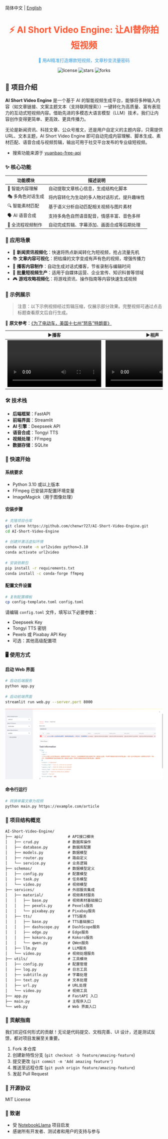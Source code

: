 简体中文 | [English](README_EN.md)

<div align="center">
    <h1 style="color: #FF5733;">⚡ AI Short Video Engine: 让AI替你拍短视频</h1>
    <p style="color: #3498DB;">🚀 用AI精准打造爆款短视频，文章秒变流量密码</p>
    <p>
        <img src="https://img.shields.io/badge/license-MIT-green" alt="license">
        <img src="https://img.shields.io/github/stars/chenwr727/AI-Short-Video-Engine" alt="stars">
        <img src="https://img.shields.io/github/forks/chenwr727/AI-Short-Video-Engine" alt="forks">
    </p>
</div>

## 📖 项目介绍

**AI Short Video Engine** 是一个基于 AI 的智能视频生成平台，能够将多种输入内容（如文章链接、文案主题文本（支持联网搜索））一键转化为高质量、富有表现力的互动式短视频内容。借助先进的多模态大语言模型（LLM）技术，我们让内容创作变得更简单、更高效、更具传播力。

无论是新闻资讯、科技文章、公众号推文，还是用户自定义的主题内容，只需提供 URL、文本主题，AI Short Video Engine 即可自动完成内容理解、脚本生成、素材匹配、语音合成与视频剪辑，输出可用于社交平台发布的专业级短视频。

- 搜索功能来源于 [yuanbao-free-api](https://github.com/chenwr727/yuanbao-free-api.git) 

### ✨ 核心功能

| 功能模块              | 描述说明 |
|-----------------------|----------|
| 🤖 智能内容理解       | 自动提取文章核心信息，生成结构化脚本 |
| 🎭 多角色对话生成     | 将内容转化为生动的多人物对话形式，提升趣味性 |
| 🔍 智能素材匹配       | 基于语义分析自动匹配相关视频与图片素材 |
| 🗣️ AI 语音合成       | 支持多角色自然语音配音，情感丰富、音色多样 |
| 🎥 全流程视频制作     | 自动完成剪辑、字幕添加、画面合成等后期处理 |

### 🎯 应用场景

- 📰 **新闻资讯视频化**：快速将热点新闻转化为短视频，抢占流量先机  
- 📚 **文章内容可视化**：把枯燥的文字变成有声有色的视频，增强传播力  
- 🎤 **播客内容制作**：自动生成对话式播客，节省录制与编辑时间  
- 📱 **批量短视频生产**：适用于自媒体运营、企业宣传、知识科普等领域  
- 🎮 **游戏攻略视频化**：将游戏资讯、操作指南等内容快速生成视频  

### 📂 示例展示

> 注意：以下示例视频经过剪辑压缩，仅展示部分效果。完整视频可通过点击标题查看原文后自行生成。

📄 **原文参考**：[《为了电动车，美国十七州“怒告”特朗普》](https://36kr.com/p/3286128054051718)

<table>
    <thead>
        <tr>
            <th align="center"><g-emoji class="g-emoji" alias="arrow_forward">▶️</g-emoji>播客</th>
            <th align="center"><g-emoji class="g-emoji" alias="arrow_forward">▶️</g-emoji>相声</th>
            <th align="center"><g-emoji class="g-emoji" alias="arrow_forward">▶️</g-emoji>脱口秀</th>
        </tr>
    </thead>
    <tbody>
        <tr>
            <td align="center"><video src="https://github.com/user-attachments/assets/a8a4175d-2ebf-47cc-9c81-8c9a7aa78ae1"></video></td>
            <td align="center"><video src="https://github.com/user-attachments/assets/d1819bc3-c909-4ede-927c-57a10f609827"></video></td>
            <td align="center"><video src="https://github.com/user-attachments/assets/896de713-e059-4834-b5ca-91a514d89d24"></video></td>
        </tr>
    </tbody>
</table>

### 🛠️ 技术栈

- **后端框架**：FastAPI  
- **前端界面**：Streamlit  
- **AI 引擎**：Deepseek API  
- **语音合成**：Tongyi TTS  
- **视频处理**：FFmpeg  
- **数据存储**：SQLite  

### 🚀 快速开始

#### 系统要求

- Python 3.10 或以上版本  
- FFmpeg 已安装并配置环境变量  
- ImageMagick（用于图像处理）

#### 安装步骤

```bash
# 克隆项目仓库
git clone https://github.com/chenwr727/AI-Short-Video-Engine.git
cd AI-Short-Video-Engine

# 创建并激活虚拟环境
conda create -n url2video python=3.10
conda activate url2video

# 安装依赖包
pip install -r requirements.txt
conda install -c conda-forge ffmpeg
```

#### 配置文件设置

```bash
# 复制配置模板
cp config-template.toml config.toml
```

请编辑 `config.toml` 文件，填写以下必要参数：
- Deepseek Key  
- Tongyi TTS 密钥  
- Pexels 或 Pixabay API Key  
- 可选：其他高级配置项  

### 🖥️ 使用方式

#### 启动 Web 界面

```bash
# 启动后端服务
python app.py

# 启动前端界面
streamlit run web.py --server.port 8000
```

![demo](./demo.png)

#### 命令行运行

```bash
# 转换单篇文章为视频
python main.py https://example.com/article
```

### 📂 项目结构概览

```
AI-Short-Video-Engine/
├── api/                    # API接口模块
│   ├── crud.py             # 数据库操作
│   ├── database.py         # 数据库配置
│   ├── models.py           # 数据模型
│   ├── router.py           # 路由定义
│   └── service.py          # 业务逻辑
├── schemas/                # 数据模型定义
│   ├── config.py           # 配置模型
│   ├── task.py             # 任务模型
│   └── video.py            # 视频模型
├── services/               # 外部服务集成
│   ├── material/           # 视频素材服务
│   │   ├── base.py         # 视频素材基础接口
│   │   ├── pexels.py       # Pexels服务
│   │   └── pixabay.py      # Pixabay服务
│   ├── tts/                # TTS服务
│   │   ├── base.py         # TTS基础接口
│   │   ├── dashscope.py    # DashScope服务
│   │   ├── edge.py         # Edge服务
│   │   ├── kokoro.py       # Kokoro服务
│   │   └── qwen.py         # QWen服务
│   ├── llm.py              # LLM服务
│   └── video.py            # 视频处理服务
├── utils/                  # 工具模块
│   ├── config.py           # 配置管理
│   ├── log.py              # 日志工具
│   ├── subtitle.py         # 字幕处理
│   ├── text.py             # 文本处理
│   ├── url.py              # URL处理
│   └── video.py            # 视频工具
├── app.py                  # FastAPI 入口
├── main.py                 # 主程序入口
└── web.py                  # Web 界面入口
```

### 🤝 贡献指南

我们欢迎任何形式的贡献！无论是代码提交、文档完善、UI 设计，还是测试反馈，都对项目发展至关重要。

1. Fork 本仓库  
2. 创建新特性分支 (`git checkout -b feature/amazing-feature`)  
3. 提交更改 (`git commit -m 'Add amazing feature'`)  
4. 推送至远程仓库 (`git push origin feature/amazing-feature`)  
5. 发起 Pull Request  

### 📄 开源协议

MIT License

### 🙏 致谢

- 受 [NotebookLlama](http://github.com/meta-llama/llama-cookbook/tree/main/end-to-end-use-cases/NotebookLlama) 项目启发  
- 感谢所有开发者、测试者和用户的支持与参与